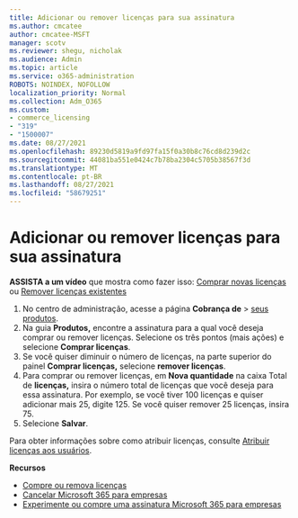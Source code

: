 ```yaml
---
title: Adicionar ou remover licenças para sua assinatura
ms.author: cmcatee
author: cmcatee-MSFT
manager: scotv
ms.reviewer: shegu, nicholak
ms.audience: Admin
ms.topic: article
ms.service: o365-administration
ROBOTS: NOINDEX, NOFOLLOW
localization_priority: Normal
ms.collection: Adm_O365
ms.custom:
- commerce_licensing
- "319"
- "1500007"
ms.date: 08/27/2021
ms.openlocfilehash: 89230d5819a9fd97fa15f0a30b8c76cd8d239d2c
ms.sourcegitcommit: 44081ba551e0424c7b78ba2304c5705b38567f3d
ms.translationtype: MT
ms.contentlocale: pt-BR
ms.lasthandoff: 08/27/2021
ms.locfileid: "58679251"
---
```

# <a name="add-or-remove-licenses-for-your-subscription"></a>Adicionar ou remover licenças para sua assinatura

**ASSISTA a um vídeo** que mostra como fazer isso: [Comprar novas licenças](https://go.microsoft.com/fwlink/p/?linkid=2154857) ou [Remover licenças existentes](https://go.microsoft.com/fwlink/p/?linkid=2154938)

1. No centro de administração, acesse a página **Cobrança de** > [seus produtos](https://go.microsoft.com/fwlink/p/?linkid=842054).
2. Na guia **Produtos,** encontre a assinatura para a qual você deseja comprar ou remover licenças. Selecione os três pontos (mais ações) e selecione **Comprar licenças**.
3. Se você quiser diminuir o número de licenças, na parte superior do painel **Comprar licenças,** selecione **remover licenças**.
4. Para comprar ou remover licenças, em **Nova quantidade** na caixa Total de **licenças,** insira o número total de licenças que você deseja para essa assinatura. Por exemplo, se você tiver 100 licenças e quiser adicionar mais 25, digite 125. Se você quiser remover 25 licenças, insira 75.
5. Selecione **Salvar**.

Para obter informações sobre como atribuir licenças, consulte [Atribuir licenças aos usuários](https://docs.microsoft.com/microsoft-365/admin/manage/assign-licenses-to-users).

**Recursos**
  
- [Compre ou remova licenças](https://docs.microsoft.com/microsoft-365/commerce/licenses/buy-licenses)
- [Cancelar Microsoft 365 para empresas](https://docs.microsoft.com/microsoft-365/commerce/subscriptions/cancel-your-subscription)
- [Experimente ou compre uma assinatura Microsoft 365 para empresas](https://docs.microsoft.com/microsoft-365/commerce/try-or-buy-microsoft-365)